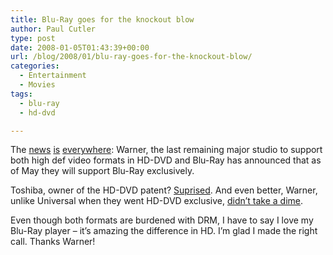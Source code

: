 ```yaml
---
title: Blu-Ray goes for the knockout blow
author: Paul Cutler
type: post
date: 2008-01-05T01:43:39+00:00
url: /blog/2008/01/blu-ray-goes-for-the-knockout-blow/
categories:
  - Entertainment
  - Movies
tags:
  - blu-ray
  - hd-dvd

---
```

The [news][1] [is][2] [everywhere][3]: Warner, the last remaining major studio to support both high def video formats in HD-DVD and Blu-Ray has announced that as of May they will support Blu-Ray exclusively.

Toshiba, owner of the HD-DVD patent? [Suprised][4]. And even better, Warner, unlike Universal when they went HD-DVD exclusive, [didn&#8217;t take a dime][5].

Even though both formats are burdened with DRM, I have to say I love my Blu-Ray player &#8211; it&#8217;s amazing the difference in HD. I&#8217;m glad I made the right call. Thanks Warner!

 [1]: http://gizmodo.com/340809/confirmed-warner-going-100-blu+ray-is-this-hd-dvds-deathblow
 [2]: http://www.engadget.com/2008/01/04/warner-goes-blu-ray-exclusive/
 [3]: http://arstechnica.com/news.ars/post/20080104-warner-tries-to-curtail-format-war-by-ending-hd-dvd-support.html
 [4]: http://bluray.highdefdigest.com/news/show/Toshiba/Warner/Toshiba_Surprised_By_Warner_Blu-ray_Announcement/1326
 [5]: http://bluray.highdefdigest.com/news/show/Warner/Warner:_No_Payoff_for_Move_to_Blu-ray/1327